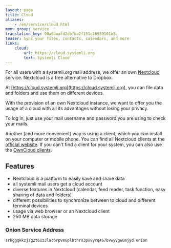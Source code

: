 ```yaml
---
layout: page
title: Cloud
aliases:
    - /en/service/cloud.html
menu_group: service
translation_key: 90a6baafd2dbfba2f151c18559101b3c
teaser: Sync your files, contacts, calendars, and more
links:
    cloud:
        url: https://cloud.systemli.org
        text: Systemli Cloud
---
```

For all users with a systemli.org mail address, we offer an own [Nextcloud](https://nextcloud.com/) service. Nextcloud is a free alternative to Dropbox.

At [https://cloud.systemli.org](https://cloud.systemli.org), you can file data and folders and use them on different devices.

With the provision of an own Nextcloud instance, we want to offer you the usage of a cloud with all its advantages without losing your privacy.

To log in, just use your mail username and password you are using to check your mails.

Another (and more convenient) way is using a client, which you can install on your computer or mobile phone. You can find all Nextcloud clients at the [official website](https://nextcloud.com/install/#install-clients). If you can't find a client for your system, you can also use the [OwnCloud clients](https://owncloud.org/install/#install-clients).

## Features

* Nextcloud is a platform to easily save and share data
* all systemli mail users get a cloud account
* diverse features in Nextcloud (calendar, feed reader, task function, easy sharing of data and folders)
* different possibilities to synchronize between to cloud and different terminal devices
* usage via web browser or an Nextcloud client
* 250 MB data storage

### Onion Service Address

```
srkggqkkzjzg2t6uz3lacbrpvm6plbthrs3pxvyrq467bvwyvg6umjyd.onion
```
